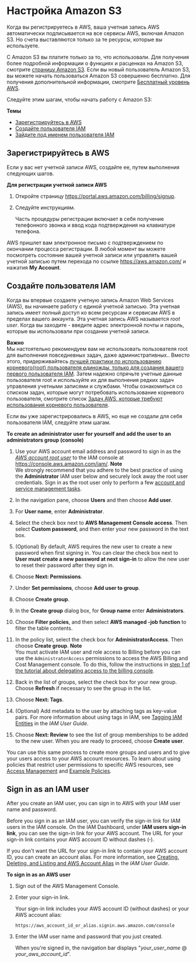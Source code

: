 # Настройка Amazon S3<a name="SigningUpforS3"></a>

Когда вы регистрируетесь в AWS, ваша учетная запись AWS автоматически подписывается на все сервисы AWS, включая Amazon S3\. Но счета выставляются только за те ресурсы, которые вы используете\.

С Amazon S3 вы платите только за то, что использовали\. Для получения более подробной информации о функциях и расценках на Amazon S3, смотрите [страницу Amazon S3](http://aws.amazon.com/s3)\. Если вы новый пользователь Amazon S3, вы можете начать пользоваться Amazon S3 совершенно бесплатно\. Для получения дополнительной информации, смотрите [Бесплатный уровень AWS](http://aws.amazon.com/free)\.

Следуйте этим шагам, чтобы начать работу с Amazon S3:

**Темы**
+ [Зарегистрируйтесь в AWS](#sign-up-for-aws-gsg)
+ [Создайте пользователя IAM](#create-an-iam-user-gsg)
+ [Зайдите под именем пользователя IAM](#signing-in-iam-user-gsg)

## Зарегистрируйтесь в AWS<a name="sign-up-for-aws-gsg"></a>

Если у вас нет учетной записи AWS, создайте ее, путем выполнения следующих шагов\.

**Для регистрации учетной записи AWS**

1. Откройте страницу [https://portal\.aws\.amazon\.com/billing/signup](https://portal.aws.amazon.com/billing/signup)\.

1. Следуйте инструкциям\.

   Часть процедуры регистрации включает в себя получение телефонного звонка и ввод кода подтверждения на клавиатуре телефона\.

AWS пришлет вам электронное письмо с подтверждением по окончании процесса регистрации\. В любой момент вы можете посмотреть состояние вашей учетной записи или управлять вашей учетной записью путем перехода по ссылке [https://aws\.amazon\.com/](https://aws.amazon.com/) и нажатия **My Account**\.

## Создайте пользователя IAM<a name="create-an-iam-user-gsg"></a>

Когда вы впервые создаете учетную запись Amazon Web Services \(AWS\), вы начинаете работу с единой учетной записью\. Эта учетная запись имеет полный доступ ко всем ресурсам и сервисам AWS в пределах вашего аккаунта\. Эта учетная запись AWS называется *root user*\. Когда вы заходите - введите адрес электронной почты и пароль, которые вы использовали при создании учетной записи\.

**Важно**  
Мы настоятельно рекомендуем вам не использовать пользователя root для выполнения повседневных задач, даже административных.\. Вместо этого, придерживайтесь [лучшей практики по использованию корневого(root) пользователя единожды, только для создания вашего первого пользователя IAM](https://docs.aws.amazon.com/IAM/latest/UserGuide/best-practices.html#create-iam-users)\. Затем надежно спрячьте учетные данные пользователя root и используйте их для выполнения редких задач управления учетными записями и службами\. Чтобы ознакомиться со списком задач, которые могут потребовать использование корневого пользователя, смотрите список [Задач AWS, которые требуют использования корневого пользователя](https://docs.aws.amazon.com/general/latest/gr/aws_tasks-that-require-root.html)\.

Если вы уже зарегистрировались в AWS, но еще не создали для себя пользователя IAM, следуйте этим шагам\.

**To create an administrator user for yourself and add the user to an administrators group \(console\)**

1. Use your AWS account email address and password to sign in as the *[AWS account root user](https://docs.aws.amazon.com/IAM/latest/UserGuide/id_root-user.html)* to the IAM console at [https://console\.aws\.amazon\.com/iam/](https://console.aws.amazon.com/iam/)\.
**Note**  
We strongly recommend that you adhere to the best practice of using the **Administrator** IAM user below and securely lock away the root user credentials\. Sign in as the root user only to perform a few [account and service management tasks](https://docs.aws.amazon.com/general/latest/gr/aws_tasks-that-require-root.html)\.

1. In the navigation pane, choose **Users** and then choose **Add user**\.

1. For **User name**, enter **Administrator**\.

1. Select the check box next to **AWS Management Console access**\. Then select **Custom password**, and then enter your new password in the text box\.

1. \(Optional\) By default, AWS requires the new user to create a new password when first signing in\. You can clear the check box next to **User must create a new password at next sign\-in** to allow the new user to reset their password after they sign in\.

1. Choose **Next: Permissions**\.

1. Under **Set permissions**, choose **Add user to group**\.

1. Choose **Create group**\.

1. In the **Create group** dialog box, for **Group name** enter **Administrators**\.

1. Choose **Filter policies**, and then select **AWS managed \-job function** to filter the table contents\.

1. In the policy list, select the check box for **AdministratorAccess**\. Then choose **Create group**\.
**Note**  
You must activate IAM user and role access to Billing before you can use the `AdministratorAccess` permissions to access the AWS Billing and Cost Management console\. To do this, follow the instructions in [step 1 of the tutorial about delegating access to the billing console](https://docs.aws.amazon.com/IAM/latest/UserGuide/tutorial_billing.html)\.

1. Back in the list of groups, select the check box for your new group\. Choose **Refresh** if necessary to see the group in the list\.

1. Choose **Next: Tags**\.

1. \(Optional\) Add metadata to the user by attaching tags as key\-value pairs\. For more information about using tags in IAM, see [Tagging IAM Entities](https://docs.aws.amazon.com/IAM/latest/UserGuide/id_tags.html) in the *IAM User Guide*\.

1. Choose **Next: Review** to see the list of group memberships to be added to the new user\. When you are ready to proceed, choose **Create user**\.

You can use this same process to create more groups and users and to give your users access to your AWS account resources\. To learn about using policies that restrict user permissions to specific AWS resources, see [Access Management](https://docs.aws.amazon.com/IAM/latest/UserGuide/access.html) and [Example Policies](https://docs.aws.amazon.com/IAM/latest/UserGuide/access_policies_examples.html)\.

## Sign in as an IAM user<a name="signing-in-iam-user-gsg"></a>

After you create an IAM user, you can sign in to AWS with your IAM user name and password\.

Before you sign in as an IAM user, you can verify the sign\-in link for IAM users in the IAM console\. On the IAM Dashboard, under **IAM users sign\-in link**, you can see the sign\-in link for your AWS account\. The URL for your sign\-in link contains your AWS account ID without dashes \(‐\)\. 

If you don't want the URL for your sign\-in link to contain your AWS account ID, you can create an account alias\. For more information, see [Creating, Deleting, and Listing and AWS Account Alias](https://docs.aws.amazon.com/IAM/latest/UserGuide/console_account-alias.html#CreateAccountAlias) in the *IAM User Guide*\.

**To sign in as an AWS user**

1. Sign out of the AWS Management Console\.

1. Enter your sign\-in link\.

   Your sign\-in link includes your AWS account ID \(without dashes\) or your AWS account alias:

   ```
   https://aws_account_id_or_alias.signin.aws.amazon.com/console
   ```

1. Enter the IAM user name and password that you just created\. 

   When you're signed in, the navigation bar displays "*your\_user\_name* @ *your\_aws\_account\_id*"\. 
